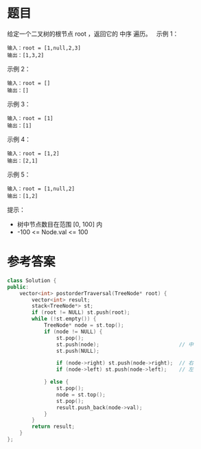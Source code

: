 # 题目
给定一个二叉树的根节点 root ，返回它的 中序 遍历。
 
示例 1：

    输入：root = [1,null,2,3]
    输出：[1,3,2]
示例 2：

    输入：root = []
    输出：[]
示例 3：

    输入：root = [1]
    输出：[1]
示例 4：

    输入：root = [1,2]
    输出：[2,1]
示例 5：

    输入：root = [1,null,2]
    输出：[1,2]

提示：

* 树中节点数目在范围 [0, 100] 内
* -100 <= Node.val <= 100

# 参考答案
```c++
class Solution {
public:
    vector<int> postorderTraversal(TreeNode* root) {
        vector<int> result;
        stack<TreeNode*> st;
        if (root != NULL) st.push(root);
        while (!st.empty()) {
            TreeNode* node = st.top();
            if (node != NULL) {
                st.pop();
                st.push(node);                          // 中
                st.push(NULL);

                if (node->right) st.push(node->right);  // 右
                if (node->left) st.push(node->left);    // 左

            } else {
                st.pop();
                node = st.top();
                st.pop();
                result.push_back(node->val);
            }
        }
        return result;
    }
};

